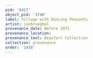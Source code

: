 ```yaml
---
pid: '6417'
object_pid: '3740'
label: Village with Dancing Peasants
artist: janbrueghel
provenance_date: Before 1971
provenance_location:
provenance_text: Beaufort Collection
collection: provenance
order: '1438'
---
```

